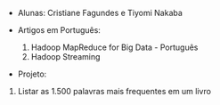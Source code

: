 * Alunas: Cristiane Fagundes e Tiyomi Nakaba

* Artigos em Português:
  1. Hadoop MapReduce for Big Data - Português
  2. Hadoop Streaming
  
 * Projeto:
  1. Listar as 1.500 palavras mais frequentes em um livro
